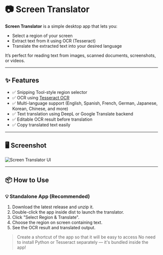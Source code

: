 # 📷 Screen Translator

**Screen Translator** is a simple desktop app that lets you:
- Select a region of your screen
- Extract text from it using OCR (Tesseract)
- Translate the extracted text into your desired language

It’s perfect for reading text from images, scanned documents, screenshots, or videos.

---

## ✨ Features

- ✅ Snipping Tool-style region selector
- ✅ OCR using [Tesseract OCR](https://github.com/tesseract-ocr/tesseract)
- ✅ Multi-language support (English, Spanish, French, German, Japanese, Korean, Chinese, and more)
- ✅ Text translation using DeepL or Google Translate backend
- ✅ Editable OCR result before translation
- ✅ Copy translated text easily

---

## 🖥️ Screenshot

![Screen Translator UI](screenshot.png)

---

## 📦 How to Use

### 💡 Standalone App (Recommended)


1. Download the latest release and unzip it.
2. Double-click the app inside dist to launch the translator.
3. Click "Select Region & Translate".
4. Choose the region on screen containing text.
5. See the OCR result and translated output.

> Create a shortcut of the app so that it will be easy to access
> No need to install Python or Tesseract separately — it's bundled inside the app!

